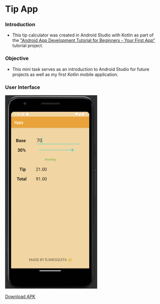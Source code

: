 # Tip App

### Introduction

* This tip calculator was created in Android Studio with Kotlin as part of the ["Android App Development Tutorial for Beginners - Your First App"](https://www.youtube.com/watch?v=FjrKMcnKahY) tutorial project.

### Objective

* This mini task serves as an introduction to Android Studio for future projects as well as my first Kotlin mobile application.

### User Interface

![alt text](https://github.com/RJMesquita/tip-calculator-mobile-app/blob/main/UI.png)

[Download APK](https://github.com/RJMesquita/tip-calculator-mobile-app/blob/main/app-debug.apk)
